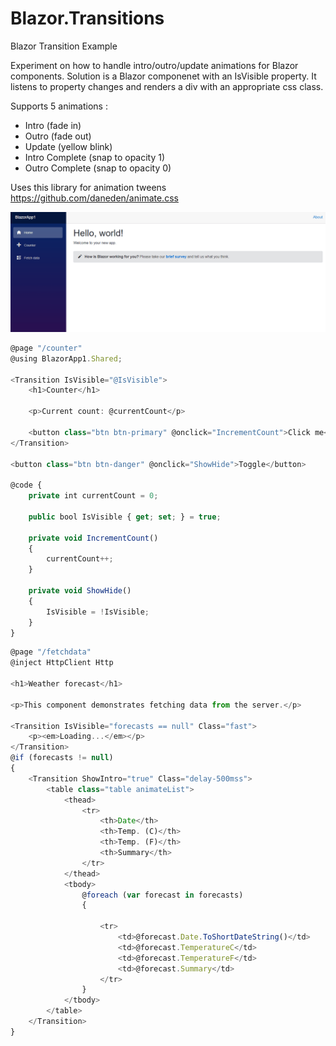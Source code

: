 # Blazor.Transitions
Blazor Transition Example

Experiment on how to handle intro/outro/update animations for Blazor components. Solution is a Blazor componenet with an IsVisible property. It listens to property changes and renders a div with an appropriate css class.

Supports 5 animations :
- Intro (fade in)
- Outro (fade out)
- Update (yellow blink)
- Intro Complete (snap to opacity 1)
- Outro Complete (snap to opacity 0)

Uses this library for animation tweens
https://github.com/daneden/animate.css

![Alt Text](https://raw.githubusercontent.com/NVentimiglia/Blazor.Transitions/master/Example.gif)

```javascript
@page "/counter"
@using BlazorApp1.Shared;

<Transition IsVisible="@IsVisible">
    <h1>Counter</h1>

    <p>Current count: @currentCount</p>

    <button class="btn btn-primary" @onclick="IncrementCount">Click me</button>
</Transition>

<button class="btn btn-danger" @onclick="ShowHide">Toggle</button>

@code {
    private int currentCount = 0;

    public bool IsVisible { get; set; } = true;

    private void IncrementCount()
    {
        currentCount++;
    }

    private void ShowHide()
    {
        IsVisible = !IsVisible;
    }
}

```

```javascript
@page "/fetchdata"
@inject HttpClient Http

<h1>Weather forecast</h1>

<p>This component demonstrates fetching data from the server.</p>

<Transition IsVisible="forecasts == null" Class="fast">
    <p><em>Loading...</em></p>
</Transition>
@if (forecasts != null)
{
    <Transition ShowIntro="true" Class="delay-500mss">
        <table class="table animateList">
            <thead>
                <tr>
                    <th>Date</th>
                    <th>Temp. (C)</th>
                    <th>Temp. (F)</th>
                    <th>Summary</th>
                </tr>
            </thead>
            <tbody>
                @foreach (var forecast in forecasts)
                {

                    <tr>
                        <td>@forecast.Date.ToShortDateString()</td>
                        <td>@forecast.TemperatureC</td>
                        <td>@forecast.TemperatureF</td>
                        <td>@forecast.Summary</td>
                    </tr>
                }
            </tbody>
        </table>
    </Transition>
}
```